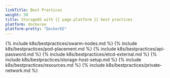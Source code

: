 ```yaml
---
linkTitle: Best Practices
weight: 30
title: StorageOS with {{ page.platform }} best practices
platform: dockeree
platform-pretty: "DockerEE"
---
```


{% include k8s/bestpractices/swarm-nodes.md %}
{% include k8s/bestpractices/pod-placement.md %}
{% include k8s/bestpractices/api-password.md %}
{% include k8s/bestpractices/etcd-external.md %}
{% include k8s/bestpractices/storage-host-setup.md %}
{% include k8s/bestpractices/resources.md %}
{% include k8s/bestpractices/private-network.md %}
